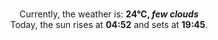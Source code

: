 <p  align="center"><br/>Currently, the weather is: <b> 24°C, <i>few clouds</i></b></br>Today, the sun rises at <b>04:52</b> and sets at <b>19:45</b>.</p>